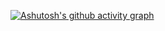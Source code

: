 [![Ashutosh's github activity graph](https://github-readme-activity-graph.vercel.app/graph?username=antonbritten&bg_color=f4f1eb&color=001f04&line=844e2a&point=106a16&area=true&hide_border=true)](https://github.com/ashutosh00710/github-readme-activity-graph)
